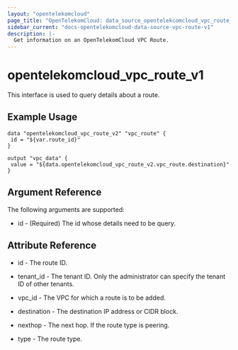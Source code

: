 ```yaml
---
layout: "opentelekomcloud"
page_title: "OpenTelekomCloud: data_source_opentelekcomcloud_vpc_route_v1"
sidebar_current: "docs-opentelekomcloud-data-source-vpc-route-v1"
description: |-
  Get information on an OpenTelekomCloud VPC Route.
---
```


# opentelekomcloud_vpc_route_v1

This interface is used to query details about a route.

## Example Usage

 ```hcl
data "opentelekomcloud_vpc_route_v2" "vpc_route" {
  id = "${var.route_id}"
}

output "vpc_data" {
  value = "${data.opentelekomcloud_vpc_route_v2.vpc_route.destination}"
}
 ```

## Argument Reference

The following arguments are supported:

- id - (Required) The id whose details need to be query.

## Attribute Reference

- id - The route ID.
 
- tenant_id - The tenant ID. Only the administrator can specify the tenant ID of other tenants.

- vpc_id - The VPC for which a route is to be added.

- destination - The destination IP address or CIDR block.

- nexthop - The next hop. If the route type is peering.

- type - The route type.

